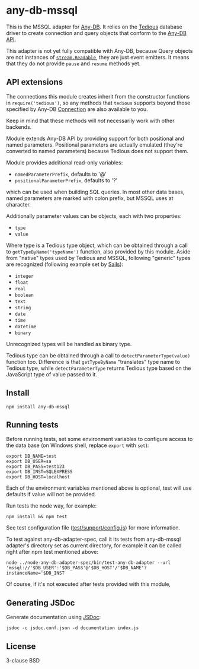 # any-db-mssql

This is the MSSQL adapter for [Any-DB][1]. It relies on the [Tedious][2]
database driver to create connection and query objects that conform to the
[Any-DB API][3].

This adapter is not yet fully compatible with Any-DB, because Query objects
are not instances of [`stream.Readable`][4], they are just event emitters.
It means that they do not provide `pause` and `resume` methods yet.

## API extensions

The connections this module creates inherit from the constructor
functions in `require('tedious')`, so any methods that `tedious` supports
beyond those specified by Any-DB [Connection][5] are also available to you.

Keep in mind that these methods will *not* necessarily work with
other backends.

Module extends Any-DB API by providing support for both positional and
named parameters. Positional parameters are actually emulated (they're
converted to named parameters) because Tedious does not support them.

Module provides additional read-only variables:

- `namedParameterPrefix`, defaults to '@'
- `positionalParameterPrefix`, defaults to '?'

which can be used when building SQL queries. In most other data bases,
named parameters are marked with colon prefix, but MSSQL uses at character.

Additionally parameter values can be objects, each with two properties:

- `type`
- `value`

Where type is a Tedious type object, which can be obtained through a call to
`getTypeByName('typeName')` function, also provided by this module.
Aside from "native" types used by Tedious and MSSQL, following "generic"
types are recognized (following example set by [Sails][6]):

- `integer`
- `float`
- `real`
- `boolean`
- `text`
- `string`
- `date`
- `time`
- `datetime`
- `binary`

Unrecognized types will be handled as binary type.

Tedious type can be obtained through a call to `detectParameterType(value)`
function too. Difference is that `getTypeByName` "translates" type name to
Tedious type, while `detectParameterType` returns Tedious type based on the
JavaScript type of value passed to it.


## Install

    npm install any-db-mssql


## Running tests

Before running tests, set some environment variables to configure access
to the data base (on Windows shell, replace `export` with `set`):

    export DB_NAME=test
    export DB_USER=sa
    export DB_PASS=test123
    export DB_INST=SQLEXPRESS
    export DB_HOST=localhost

Each of the environment variables mentioned above is optional,
test will use defaults if value will not be provided.

Run tests the node way, for example:

    npm install && npm test

See test configuration file ([test/support/config.js][7]) for more information.

To test against any-db-adapter-spec, call it its tests from any-db-mssql
adapter's directory set as current directory, for example it can be called
right after npm test mentioned above:

    node ../node-any-db-adapter-spec/bin/test-any-db-adapter --url 'mssql://'$DB_USER':'$DB_PASS'@'$DB_HOST'/'$DB_NAME'?instanceName='$DB_INST

Of course, if it's not executed after tests provided with this module,


## Generating JSDoc

Generate documentation using [JSDoc][8]:

    jsdoc -c jsdoc.conf.json -d documentation index.js


## License

3-clause BSD

[1]: https://github.com/grncdr/node-any-db
[2]: http://pekim.github.io/tedious/
[3]: https://github.com/grncdr/node-any-db-adapter-spec
[4]: http://nodejs.org/api/stream.html#stream_class_stream_readable
[5]: https://github.com/grncdr/node-any-db-adapter-spec#connection
[6]: http://sailsjs.org/#/documentation/concepts/ORM/Attributes.html?q=attribute-options
[7]: test/support/config.js
[8]: http://usejsdoc.org/

